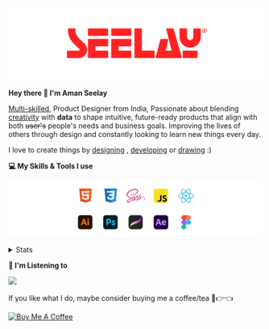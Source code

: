 [![banner](./images/seelay.svg)](https://www.seelay.in)

**Hey there 👋 I'm Aman Seelay**

[Multi-skilled](https://www.seelay.in/#skills), Product Designer from India, Passionate about blending [creativity](https://illustrations.seelay.in) with <b>data</b> to shape intuitive, future-ready products that align with both <s>user's</s> people's needs and business goals. Improving the lives of others through design and constantly looking to learn new things every day.

I love to create things by [designing](https://www.seelay.in/#work) , [developing](https://www.seelay.in/#projects) or [drawing](https://art.seelay.in) :)

**💻 My Skills & Tools I use**

[![banner](./images/skills&tools.svg)](https://www.seelay.in/about)

<details>
  <summary>Stats</summary>

---

<!--START_SECTION:waka-->
![Profile Views](http://img.shields.io/badge/Profile%20Views-1-blue)

**🐱 My GitHub Data** 

> 📦 780.4 kB Used in GitHub's Storage 
 > 
> 🏆 179 Contributions in the Year 2024
 > 
> 💼 Opted to Hire
 > 
> 📜 1 Public Repository 
 > 
> 🔑 43 Private Repository 
 > 
**I'm a Night 🦉** 

```text
🌞 Morning                303 commits         ████░░░░░░░░░░░░░░░░░░░░░   15.12 % 
🌆 Daytime                335 commits         ████░░░░░░░░░░░░░░░░░░░░░   16.72 % 
🌃 Evening                624 commits         ████████░░░░░░░░░░░░░░░░░   31.14 % 
🌙 Night                  742 commits         █████████░░░░░░░░░░░░░░░░   37.03 % 
```
📅 **I'm Most Productive on Sunday** 

```text
Monday                   257 commits         ███░░░░░░░░░░░░░░░░░░░░░░   12.82 % 
Tuesday                  304 commits         ████░░░░░░░░░░░░░░░░░░░░░   15.17 % 
Wednesday                172 commits         ██░░░░░░░░░░░░░░░░░░░░░░░   08.58 % 
Thursday                 340 commits         ████░░░░░░░░░░░░░░░░░░░░░   16.97 % 
Friday                   254 commits         ███░░░░░░░░░░░░░░░░░░░░░░   12.67 % 
Saturday                 299 commits         ████░░░░░░░░░░░░░░░░░░░░░   14.92 % 
Sunday                   378 commits         █████░░░░░░░░░░░░░░░░░░░░   18.86 % 
```


📊 **This Week I Spent My Time On** 

```text
🕑︎ Time Zone: Asia/Kolkata

💬 Programming Languages: 
Other                    10 hrs 7 mins       ██████████████████████░░░   87.52 % 
JavaScript               1 hr 12 mins        ███░░░░░░░░░░░░░░░░░░░░░░   10.39 % 
Markdown                 7 mins              ░░░░░░░░░░░░░░░░░░░░░░░░░   01.15 % 
CSS                      4 mins              ░░░░░░░░░░░░░░░░░░░░░░░░░   00.60 % 
JSON                     2 mins              ░░░░░░░░░░░░░░░░░░░░░░░░░   00.29 % 

🔥 Editors: 
Chrome                   10 hrs 14 mins      ██████████████████████░░░   88.55 % 
VS Code                  1 hr 19 mins        ███░░░░░░░░░░░░░░░░░░░░░░   11.45 % 

💻 Operating System: 
Windows                  11 hrs 33 mins      █████████████████████████   100.00 % 
```

**I Mostly Code in JavaScript** 

```text
JavaScript               25 repos            ██████████████░░░░░░░░░░░   55.56 % 
TypeScript               12 repos            ███████░░░░░░░░░░░░░░░░░░   26.67 % 
HTML                     5 repos             ███░░░░░░░░░░░░░░░░░░░░░░   11.11 % 
Java                     3 repos             ██░░░░░░░░░░░░░░░░░░░░░░░   06.67 % 
```




 Last Updated on 07/11/2024 06:46:07 UTC
<!--END_SECTION:waka-->

---

 </details>

**🎵 I'm Listening to**

<object data="https://now-play.vercel.app/api/generate?uid=7a17a86e-d6b7-43b5-8d9c-1d6dae42a779" >

  <img src="https://now-play.vercel.app/api/generate?uid=7a17a86e-d6b7-43b5-8d9c-1d6dae42a779" />

</object>

If you like what I do, maybe consider buying me a coffee/tea 🥺👉👈

<a href="https://www.buymeacoffee.com/seelay" target="_blank"><img src="https://cdn.buymeacoffee.com/buttons/v2/default-red.png" alt="Buy Me A Coffee" width="150" ></a>
